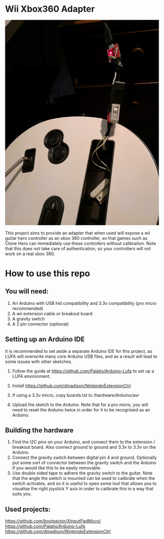 # Wii Xbox360 Adapter
![adaptor.jpg](adaptor.jpg)

This project aims to provide an adapter that when used will expose a wii guitar hero controller as an xbox 360 controller, so that games such as Clone Hero can immediately use these controllers without calibration. Note that this does not take care of authentication, so your controllers will not work on a real xbox 360.

# How to use this repo
## You will need:
1. An Arduino with USB hid compatibility and 3.3v compatibility (pro micro recommended)
2. A wii extension cable or breakout board
3. A gravity switch
4. A 2 pin connector (optional)

## Setting up an Arduino IDE
It is recommended to set aside a separate Arduino IDE for this project, as LUFA will overwrite many core Arduino USB files, and as a result will lead to some issues with other sketches.

1. Follow the guide at https://github.com/Palatis/Arduino-Lufa to set up a LUFA environment.

2. Install https://github.com/dmadison/NintendoExtensionCtrl
3. If using a 3.3v micro, copy boards.txt to <Arduino install>/hardware/Arduino/avr
4. Upload the sketch to the Arduino. Note that for a pro micro, you will need to reset the Arduino twice in order for it to be recognised as an Arduino.

## Building the hardware
1. Find the I2C pins on your Arduino, and connect them to the extension / breakout board. Also connect ground to ground and 3.3v to 3.3v on the Arduino.
2. Connect the gravity switch between digital pin 4 and ground. Optionally put some sort of connector between the gravity switch and the Arduino if you would like this to be easily removable.
3. Use double sided tape to adhere the gravity switch to the guitar. Note that the angle the switch is mounted can be used to calibrate when the switch activates, and so it is useful to open some tool that allows you to visualise the right joystick Y axis in order to calibrate this in a way that suits you.

## Used projects:
https://github.com/bootsector/XInputPadMicro/
https://github.com/Palatis/Arduino-Lufa
https://github.com/dmadison/NintendoExtensionCtrl
